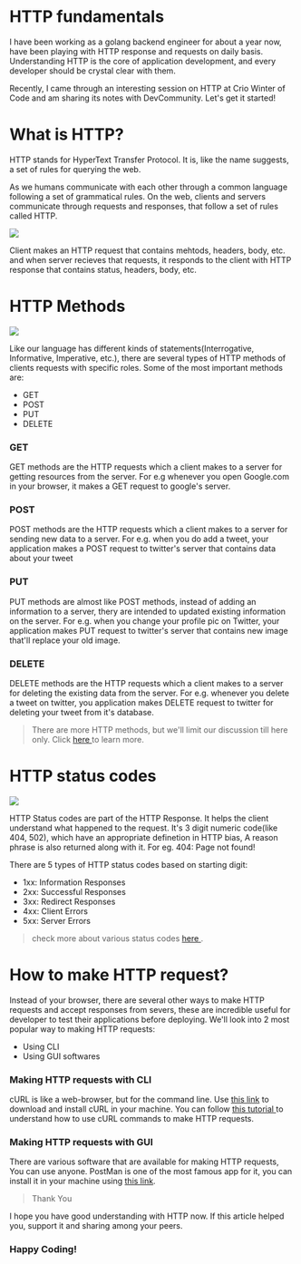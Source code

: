 # HTTP fundamentals

I have been working as a golang backend engineer for about a year now, have been playing with HTTP response and requests on daily basis. Understanding HTTP is the core of application development, and every developer should be crystal clear with them.

Recently, I came through an interesting session on HTTP at Crio Winter of Code and am sharing its notes with DevCommunity. Let's get it started!

# What is HTTP?

HTTP stands for HyperText Transfer Protocol. It is, like the name suggests, a set of rules for querying the web.

As we humans communicate with each other through a common language following a set of grammatical rules. On the web, clients and servers communicate through requests and responses, that follow a set of rules called HTTP.

<img src="https://user-images.githubusercontent.com/26124625/104128631-ca559580-538e-11eb-8c01-ea90185db2eb.png"> </img>

Client makes an HTTP request that contains mehtods, headers, body, etc. and when server recieves that requests, it responds to the client with HTTP response that contains status, headers, body, etc.

# HTTP Methods

<img src="https://user-images.githubusercontent.com/26124625/104128717-30dab380-538f-11eb-8a88-832f746f164c.png"> </img>

Like our language has different kinds of statements(Interrogative, Informative, Imperative, etc.), there are several types of HTTP methods of clients requests with specific roles. Some of the most important methods are:
- GET
- POST
- PUT
- DELETE

###  GET
GET methods are the HTTP requests which a client makes to a server for getting resources from the server. For e.g whenever you open Google.com in your browser, it makes a GET request to google's server.

### POST
POST methods are the HTTP requests which a client makes to a server for sending new data to a server. For e.g. when you do add a tweet, your application makes a POST request to twitter's server that contains data about your tweet

### PUT
PUT methods are almost like POST methods, instead of adding an information to a server, thery are intended to updated existing information on the server. For e.g. when you change your profile pic on Twitter, your application makes PUT request to twitter's server that contains new image that'll replace your old image.

### DELETE
DELETE methods are the HTTP requests which a client makes to a server for deleting the existing data from the server. For e.g. whenever you delete a tweet on twitter, you application makes DELETE request to twitter for deleting your tweet from it's database.

> There are more HTTP methods, but we'll limit our discussion till here only. Click <a href="https://developer.mozilla.org/en-US/docs/Web/HTTP/Methods"> here </a> to learn more.

# HTTP status codes

<img src="https://user-images.githubusercontent.com/26124625/104128716-2fa98680-538f-11eb-9bb6-2ee610f46f03.png"> </img>

HTTP Status codes are part of the HTTP Response. It helps the client understand what happened to the request. It's 3 digit numeric code(like 404, 502), which have an appropriate definetion in HTTP bias, A reason phrase is also returned along with it. For eg. 404: Page not found!

There are 5 types of HTTP status codes based on starting digit:
- 1xx: Information Responses
- 2xx: Successful Responses
- 3xx: Redirect Responses
- 4xx: Client Errors
- 5xx: Server Errors
> check more about various status codes <a href="https://developer.mozilla.org/en-US/docs/Web/HTTP/Status" > here </a>.

# How to make HTTP request?

Instead of your browser, there are several other ways to make HTTP requests and accept responses from severs, these are incredible useful for developer to test their applications before deploying. We'll look into 2 most popular way to making HTTP requests:
- Using CLI
- Using GUI softwares

### Making HTTP requests with CLI

cURL is like a web-browser, but for the command line. Use <a href="https://curl.haxx.se/download.html" > this link</a> to download and install cURL in your machine. You can follow <a href="https://www.geeksforgeeks.org/curl-command-in-linux-with-examples/"> this tutorial </a> to understand how to use cURL commands to make HTTP requests.

### Making HTTP requests with GUI

There are various software that are available for making HTTP requests, You can use anyone. PostMan is one of the most famous app for it, you can install it in your machine using <a href="https://www.postman.com/downloads/"> this link</a>.

> Thank You

I hope you have good understanding with HTTP now. If this article helped you, support it and sharing among your peers.

### Happy Coding!
